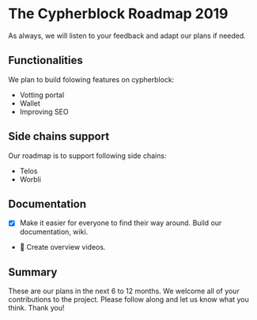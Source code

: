 # The Cypherblock Roadmap 2019

As always, we will listen to your feedback and adapt our plans if needed.

## Functionalities

We plan to build folowing features on cypherblock:

- Votting portal
- Wallet
- Improving SEO

## Side chains support

Our roadmap is to support following side chains:

- Telos
- Worbli

## Documentation

- [x] Make it easier for everyone to find their way around. Build our documentation, wiki.
- :runner: Create overview videos.

## Summary

These are our plans in the next 6 to 12 months. We welcome all of your contributions to the project. Please follow along and let us know what you think. Thank you!
